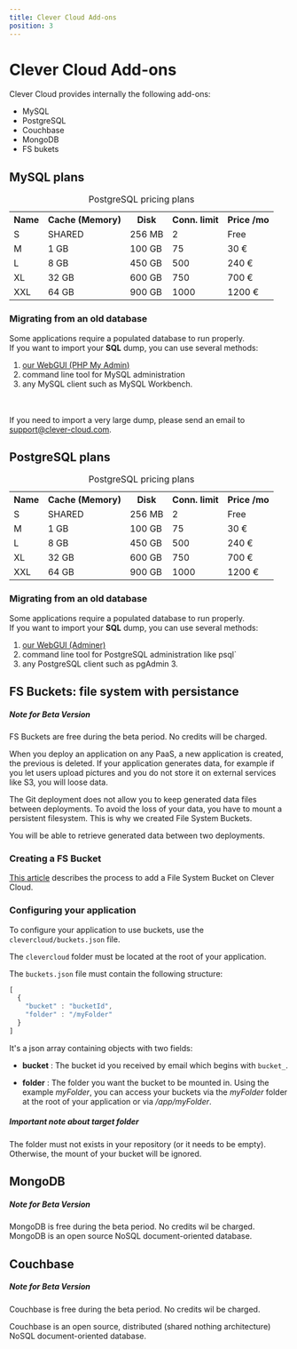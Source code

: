 ```yaml
---
title: Clever Cloud Add-ons
position: 3
---
```


# Clever Cloud Add-ons

Clever Cloud provides internally the following add-ons:

* MySQL
* PostgreSQL
* Couchbase
* MongoDB
* FS bukets


## MySQL plans

<table class="table table-bordered table-striped dataTable"><caption>PostgreSQL pricing plans</caption>
  <tr>
    <th>Name</th>
    <th>Cache (Memory)</th>
    <th>Disk</th>
    <th>Conn. limit</th>
    <th>Price /mo</th>
  </tr> 
  <tr>
    <td class="cc-col__price "><span class="label cc-label__price label-info">S</span></td>
    <td>SHARED</td>
    <td>256 MB</td>
    <td>2</td>
    <td>Free</td>
  </tr>
  <tr>
    <td class="cc-col__price "><span class="label cc-label__price label-info">M</span></td>
    <td>1 GB</td>
    <td>100 GB</td>
    <td>75</td>
    <td>30 €</td>
  </tr>
  <tr>
    <td class="cc-col__price "><span class="label cc-label__price label-info">L</span></td>
    <td>8 GB</td>
    <td>450 GB</td>
    <td>500</td>
    <td>240 €</td>
  </tr>
  <tr>
    <td class="cc-col__price "><span class="label cc-label__price label-info">XL</span></td>
    <td>32 GB</td>
    <td>600 GB</td>
    <td>750</td>
    <td>700 €</td>
  </tr>
  <tr>
    <td class="cc-col__price "><span class="label cc-label__price label-info">XXL</span></td>
    <td>64 GB</td>
    <td>900 GB</td>
    <td>1000</td>
    <td>1200 €</td>
  </tr>
</table>

### Migrating from an old database

Some applications require a populated database to run properly.  
If you want to import your **SQL** dump, you can use several methods:

1. <a href="https://dbms-pma.clever-cloud.com/adminer/">our WebGUI (PHP My Admin)</a>
2. command line tool for MySQL administration
3. any MySQL client such as MySQL Workbench.


<br/><br/>If you need to import a very large dump, please send an email to <support@clever-cloud.com>.


## PostgreSQL plans

<table class="table table-bordered table-striped dataTable"><caption>PostgreSQL pricing plans</caption>
  <tr>
    <th>Name</th>
    <th>Cache (Memory)</th>
    <th>Disk</th>
    <th>Conn. limit</th>
    <th>Price /mo</th>
  </tr> 
  <tr>
    <td class="cc-col__price "><span class="label cc-label__price label-info">S</span></td>
    <td>SHARED</td>
    <td>256 MB</td>
    <td>2</td>
    <td>Free</td>
  </tr>
  <tr>
    <td class="cc-col__price "><span class="label cc-label__price label-info">M</span></td>
    <td>1 GB</td>
    <td>100 GB</td>
    <td>75</td>
    <td>30 €</td>
  </tr>
  <tr>
    <td class="cc-col__price "><span class="label cc-label__price label-info">L</span></td>
    <td>8 GB</td>
    <td>450 GB</td>
    <td>500</td>
    <td>240 €</td>
  </tr>
  <tr>
    <td class="cc-col__price "><span class="label cc-label__price label-info">XL</span></td>
    <td>32 GB</td>
    <td>600 GB</td>
    <td>750</td>
    <td>700 €</td>
  </tr>
  <tr>
    <td class="cc-col__price "><span class="label cc-label__price label-info">XXL</span></td>
    <td>64 GB</td>
    <td>900 GB</td>
    <td>1000</td>
    <td>1200 €</td>
  </tr>
</table>

### Migrating from an old database

Some applications require a populated database to run properly.  
If you want to import your **SQL** dump, you can use several methods:

1. <a href="https://dbms-adminer.clever-cloud.com/adminer/">our WebGUI (Adminer)</a>
2. command line tool for PostgreSQL administration like psql`
3. any PostgreSQL client such as pgAdmin 3.



## FS Buckets: file system with persistance <span class="cc-beta pull-right" title="Currently in Beta version"></span>

<div class="alert alert-hot-problems">
  <h5>Note for Beta Version</h5>
  <div>FS Buckets are free during the beta period. No credits will be charged.</div>
</div>

When you deploy an application on any PaaS, a new application is created, the previous is deleted. If your application generates data, for example if you let users upload pictures and you do not store it on external services like S3, you will loose data.

The Git deployment does not allow you to keep generated data files between deployments. To avoid the loss of your data, you have to mount a persistent filesystem. This is why we created File System Buckets.

You will be able to retrieve generated data between two deployments.

### Creating a FS Bucket

[This article](/databases-and-services/add-service/) describes the process to add a File System Bucket on Clever Cloud.


### Configuring your application

To configure your application to use buckets, use the
`clevercloud/buckets.json` file.

The `clevercloud` folder must be located at the root of your application.

The `buckets.json` file must contain the following structure:

```javascript
[
  {
    "bucket" : "bucketId",
    "folder" : "/myFolder"
  }
]
```


It's a json array containing objects with two fields:

* **bucket**
: The bucket id you received by email which begins with `bucket_`.

* **folder**
: The folder you want the bucket to be mounted in. Using the example
*myFolder*, you can access your buckets via the *myFolder* folder at
the root of your application or via */app/myFolder*.

<div class="alert alert-hot-problems">
  <h5>Important note about target folder</h5>
  <p>
    The folder must not exists in your repository (or it needs to be empty). Otherwise, the mount of your bucket will be ignored.
  </p>
</div>



## MongoDB <span class="cc-beta pull-right" title="Currently in Beta version"></span>
<div class="alert alert-hot-problems">
  <h5>Note for Beta Version</h5>
  <div>MongoDB is free during the beta period. No credits wil be charged.</div>
</div>
MongoDB is an open source NoSQL document-oriented database.




## Couchbase <span class="cc-beta pull-right" title="Currently in Beta version"></span>

<div class="alert alert-hot-problems">
  <h5>Note for Beta Version</h5>
  <div>Couchbase is free during the beta period. No credits wil be charged.</div>
</div>

Couchbase is an open source, distributed (shared nothing architecture) NoSQL document-oriented database.
